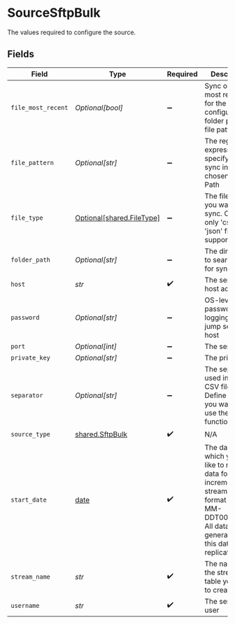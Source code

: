 # SourceSftpBulk

The values required to configure the source.


## Fields

| Field                                                                                                                                                                    | Type                                                                                                                                                                     | Required                                                                                                                                                                 | Description                                                                                                                                                              | Example                                                                                                                                                                  |
| ------------------------------------------------------------------------------------------------------------------------------------------------------------------------ | ------------------------------------------------------------------------------------------------------------------------------------------------------------------------ | ------------------------------------------------------------------------------------------------------------------------------------------------------------------------ | ------------------------------------------------------------------------------------------------------------------------------------------------------------------------ | ------------------------------------------------------------------------------------------------------------------------------------------------------------------------ |
| `file_most_recent`                                                                                                                                                       | *Optional[bool]*                                                                                                                                                         | :heavy_minus_sign:                                                                                                                                                       | Sync only the most recent file for the configured folder path and file pattern                                                                                           |                                                                                                                                                                          |
| `file_pattern`                                                                                                                                                           | *Optional[str]*                                                                                                                                                          | :heavy_minus_sign:                                                                                                                                                       | The regular expression to specify files for sync in a chosen Folder Path                                                                                                 | log-([0-9]{4})([0-9]{2})([0-9]{2}) - This will filter files which  `log-yearmmdd`                                                                                        |
| `file_type`                                                                                                                                                              | [Optional[shared.FileType]](../../models/shared/filetype.md)                                                                                                             | :heavy_minus_sign:                                                                                                                                                       | The file type you want to sync. Currently only 'csv' and 'json' files are supported.                                                                                     | csv                                                                                                                                                                      |
| `folder_path`                                                                                                                                                            | *Optional[str]*                                                                                                                                                          | :heavy_minus_sign:                                                                                                                                                       | The directory to search files for sync                                                                                                                                   | /logs/2022                                                                                                                                                               |
| `host`                                                                                                                                                                   | *str*                                                                                                                                                                    | :heavy_check_mark:                                                                                                                                                       | The server host address                                                                                                                                                  | www.host.com                                                                                                                                                             |
| `password`                                                                                                                                                               | *Optional[str]*                                                                                                                                                          | :heavy_minus_sign:                                                                                                                                                       | OS-level password for logging into the jump server host                                                                                                                  |                                                                                                                                                                          |
| `port`                                                                                                                                                                   | *Optional[int]*                                                                                                                                                          | :heavy_minus_sign:                                                                                                                                                       | The server port                                                                                                                                                          | 22                                                                                                                                                                       |
| `private_key`                                                                                                                                                            | *Optional[str]*                                                                                                                                                          | :heavy_minus_sign:                                                                                                                                                       | The private key                                                                                                                                                          |                                                                                                                                                                          |
| `separator`                                                                                                                                                              | *Optional[str]*                                                                                                                                                          | :heavy_minus_sign:                                                                                                                                                       | The separator used in the CSV files. Define None if you want to use the Sniffer functionality                                                                            | ,                                                                                                                                                                        |
| `source_type`                                                                                                                                                            | [shared.SftpBulk](../../models/shared/sftpbulk.md)                                                                                                                       | :heavy_check_mark:                                                                                                                                                       | N/A                                                                                                                                                                      |                                                                                                                                                                          |
| `start_date`                                                                                                                                                             | [date](https://docs.python.org/3/library/datetime.html#date-objects)                                                                                                     | :heavy_check_mark:                                                                                                                                                       | The date from which you'd like to replicate data for all incremental streams, in the format YYYY-MM-DDT00:00:00Z. All data generated after this date will be replicated. | 2017-01-25T00:00:00Z                                                                                                                                                     |
| `stream_name`                                                                                                                                                            | *str*                                                                                                                                                                    | :heavy_check_mark:                                                                                                                                                       | The name of the stream or table you want to create                                                                                                                       | ftp_contacts                                                                                                                                                             |
| `username`                                                                                                                                                               | *str*                                                                                                                                                                    | :heavy_check_mark:                                                                                                                                                       | The server user                                                                                                                                                          |                                                                                                                                                                          |